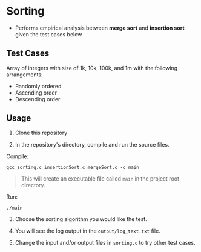 # Sorting
- Performs empirical analysis between **merge sort** and **insertion sort** given the test cases below

## Test Cases

Array of integers with size of 1k, 10k, 100k, and 1m with the following arrangements:
- Randomly ordered
- Ascending order
- Descending order

## Usage
1. Clone this repository

2. In the repository's directory, compile and run the source files.
 
Compile:
```
gcc sorting.c insertionSort.c mergeSort.c -o main
```
> This will create an executable file called `main` in the project root directory.

Run:
```
./main
```

3. Choose the sorting algorithm you would like the test.

3. You will see the log output in the `output/log_text.txt` file.

4. Change the input and/or output files in `sorting.c` to try other test cases.

